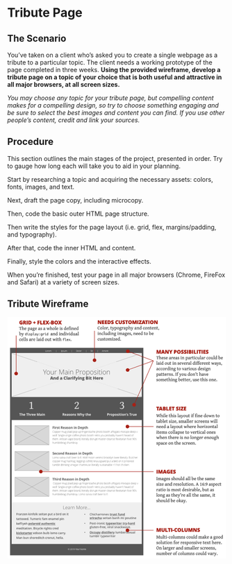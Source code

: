 # Tribute Page

## The Scenario
You’ve taken on a client who’s asked you to create a single webpage as a tribute to a particular topic. The client needs a working prototype of the page completed in three weeks. **Using the provided wireframe, develop a tribute page on a topic of your choice that is both useful and attractive in all major browsers, at all screen sizes.**

*You may choose any topic for your tribute page, but compelling content makes for a compelling design, so try to choose something engaging and be sure to select the best images and content you can find. If you use other people’s content, credit and link your sources.*

## Procedure
This section outlines the main stages of the project, presented in order. Try to gauge how long each will take you to aid in your planning.

Start by researching a topic and acquiring the necessary assets: colors, fonts, images, and text.

Next, draft the page copy, including microcopy.

Then, code the basic outer HTML page structure.

Then write the styles for the page layout (i.e. grid, flex, margins/padding, and typography).

After that, code the inner HTML and content.

Finally, style the colors and the interactive effects.

When you’re finished, test your page in all major browsers (Chrome, FireFox and Safari) at a variety of screen sizes.

## Tribute Wireframe
![tribute wireframe image](/img/wireframe.jpg)

